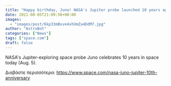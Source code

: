```yaml
---
title: "Happy birthday, Juno! NASA's Jupiter probe launched 10 years ago today"
date: 2021-08-05T21:09:58+00:00
images:
  - "images/post/6kp33mBxve4xhUmZa4DdM7.jpg"
author: "AstroBot"
categories: ["News"]
tags: ["space.com"]
draft: false
---
```


NASA's Jupiter-exploring space probe Juno celebrates 10 years in space today (Aug. 5). 

Διαβάστε περισσότερα: https://www.space.com/nasa-juno-jupiter-10th-anniversary
